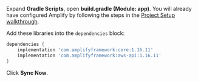 Expand **Gradle Scripts**, open **build.gradle (Module: app)**. You will already have configured Amplify by following the steps in the [Project Setup walkthrough](~/lib/project-setup/create-application.md).

Add these libraries into the `dependencies` block:
```groovy
dependencies {
    implementation 'com.amplifyframework:core:1.16.11'
    implementation 'com.amplifyframework:aws-api:1.16.11'
}
```

Click **Sync Now**.
